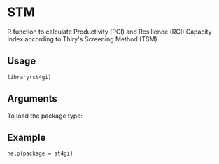 STM
=====

R function to calculate Productivity (PCI) and Resilience (RCI) Capacity Index according to Thiry's Screening Method (TSM)

Usage
-----
```{r eval=F}
library(st4gi)
```
Arguments
-----
To load the package type:

Example
-----
```{r eval=F}
help(package = st4gi)
```
